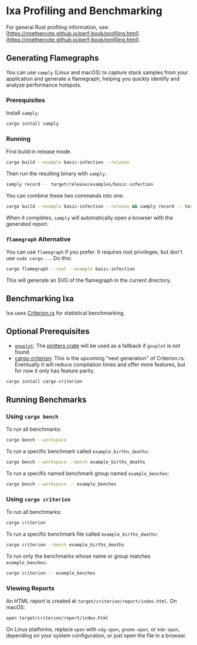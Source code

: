 # Ixa Profiling and Benchmarking

For general Rust profiling information, see: [https://nnethercote.github.io/perf-book/profiling.html](https://nnethercote.github.io/perf-book/profiling.html).

## Generating Flamegraphs

You can use `samply` (Linux and macOS) to capture stack samples from your application and generate
a flamegraph, helping you quickly identify and analyze performance hotspots.

### Prerequisites

Install `samply`:

```bash
cargo install samply
```

### Running

First build in release mode.

```bash
cargo build --example basic-infection --release
```

Then run the resulting binary with `samply`.

```bash
samply record -- target/release/examples/basic-infection
```

You can combine these two commands into one:

```bash
cargo build --example basic-infection --release && samply record -- target/release/examples/basic-infection
```

When it completes, `samply` will automatically open a browser with the generated report.

### `flamegraph` Alternative

You can use `flamegraph` if you prefer. It requires root privileges, but don't use
`sudo cargo...`. Do this:

```bash
cargo flamegraph --root --example basic-infection
```

This will generate an SVG of the flamegraph in the current directory.

## Benchmarking Ixa

Ixa uses [Criterion.rs](https://bheisler.github.io/criterion.rs/book/index.html) for statistical
benchmarking.

## Optional Prerequisites

- [`gnuplot`](http://www.gnuplot.info/): The [plotters crate](https://github.com/38/plotters) will
  be used as a fallback if `gnuplot` is not found.
- [cargo-criterion](https://bheisler.github.io/criterion.rs/book/cargo_criterion/cargo_criterion.html):
  This is the upcoming "next generation" of Criterion.rs. Eventually it will reduce compilation
  times and offer more features, but for now it only has feature parity.

```bash
cargo install cargo-criterion
```

## Running Benchmarks

### Using `cargo bench`

To run all benchmarks:

```bash
cargo bench --workspace
```

To run a specific benchmark called `example_births_deaths`:

```bash
cargo bench --workspace --bench example_births_deaths
```

To run a specific named benchmark group named `example_benches`:

```bash
cargo bench --workspace -- example_benches
```

### Using `cargo criterion`

To run all benchmarks:

```bash
cargo criterion
```

To run a specific benchmark file called `example_births_deaths`:

```bash
cargo criterion --bench example_births_deaths
```

To run only the benchmarks whose name or group matches `example_benches`:

```bash
cargo criterion -- example_benches
```

### Viewing Reports

An HTML report is created at `target/criterion/report/index.html`. On macOS:

```bash
open target/criterion/report/index.html
```

On Linux platforms, replace `open` with `xdg-open`, `gnome-open`, or `kde-open`, depending on your
system configuration, or just open the file in a browser.
